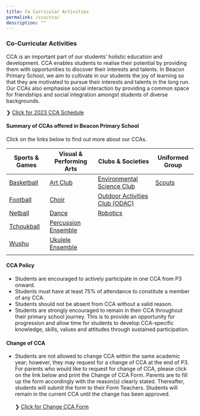 ```yaml
---
title: Co Curricular Activities
permalink: /cca/cca/
description: ""
---
```

### Co-Curricular Activities

CCA is an important part of our students’ holistic education and development. CCA enables students to realise their potential by providing them with opportunities to discover their interests and talents. In Beacon Primary School, we aim to cultivate in our students the joy of learning so that they are motivated to pursue their interests and talents in the long run. Our CCAs also emphasise social interaction by providing a common space for friendships and social integration amongst students of diverse backgrounds.

❯ [Click for 2023 CCA Schedule ](/files/cca%20schedule%202023.pdf)

#### Summary of CCAs offered in Beacon Primary School

Click on the links below to find out more about our CCAs.

| Sports &amp; Games | Visual &amp; Performing Arts | Clubs &amp; Societies | Uniformed Group |
|---|---|---|---|
| [Basketball](/cca/bball/) | [Art Club](/cca/ac/) | [Environmental Science Club](/cca/esc/) | [Scouts](/cca/scouts/) |
| [Football](/cca/fb/) | [Choir](/cca/choir/) | [Outdoor Activities Club (ODAC)](/cca/odac/) |  |
| [Netball](/cca/netball/) | [Dance](/cca/dance/) | [Robotics](/cca/robotics/) |  |
| [Tchoukball](/cca/tchoukball/) | [Percussion Ensemble](/cca/percussion-ensemble/) |  |  |
| [Wushu](/cca/wushu/) | [Ukulele Ensemble](/cca/ukulele/)  |  |  |
|  |  |  |  |

#### CCA Policy

*   Students are encouraged to actively participate in one CCA from P3 onward.
*   Students must have at least 75% of attendance to constitute a member of any CCA.
*   Students should not be absent from CCA without a valid reason.
*   Students are strongly encouraged to remain in their CCA throughout their primary school journey. This is to provide an opportunity for progression and allow time for students to develop CCA-specific knowledge, skills, values and attitudes through sustained participation.

#### Change of CCA

*   Students are not allowed to change CCA within the same academic year; however, they may request for a change of CCA at the end of P3. For parents who would like to request for change of CCA, please click on the link below and print the Change of CCA Form. Parents are to fill up the form accordingly with the reason(s) clearly stated. Thereafter, students will submit the form to their Form Teachers. Students will remain in the current CCA until the change has been approved.<br><br>❯ [Click for Change CCA Form ](/files/request%20to%20change%20cca%20form.pdf)